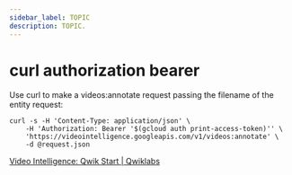 ```yaml
---
sidebar_label: TOPIC
description: TOPIC.
---
```


# curl authorization bearer


Use curl to make a videos:annotate request passing the filename of the entity request:


```
curl -s -H 'Content-Type: application/json' \
    -H 'Authorization: Bearer '$(gcloud auth print-access-token)'' \
    'https://videointelligence.googleapis.com/v1/videos:annotate' \
    -d @request.json
```

[Video Intelligence: Qwik Start | Qwiklabs](https://www.qwiklabs.com/focuses/603?parent=catalog)